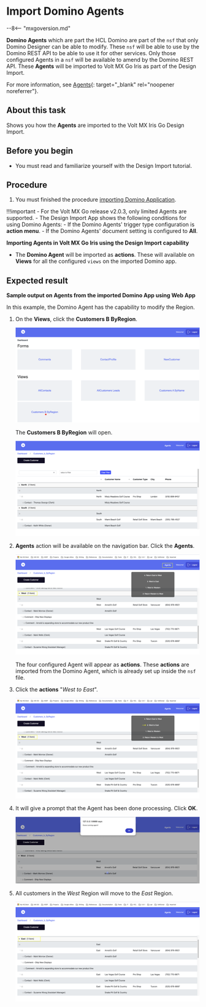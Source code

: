 # Import Domino Agents

--8<-- "mxgoversion.md"

**Domino Agents** which are part the HCL Domino are part of the `nsf` that only Domino Designer can be able to modify. These `nsf` will be able to use by the Domino REST API to be able to use it for other services. Only those configured Agents in a `nsf` will be available to amend by the Domino REST API. These **Agents** will be imported to Volt MX Go Iris as part of the Design Import. 

For more information, see [Agents](https://help.hcltechsw.com/dom_designer/11.0.1/basic/H_ABOUT_DESIGNING_AGENTS.html){: target="_blank" rel="noopener noreferrer"}.

## About this task

Shows you how the **Agents** are imported to the Volt MX Iris Go Design Import.

## Before you begin

- You must read and familiarize yourself with the Design Import tutorial.

## Procedure

1. You must finished the procedure [importing Domino Application](../tutorials/designimport.md#import-a-domino-application-using-the-new-foundry-app).

!!!important
    - For the Volt MX Go release v2.0.3, only limited Agents are supported.
    - The Design Import App shows the following conditions for using Domino Agents:
        - If the Domino Agents' trigger type configuration is **action menu**.
        - If the Domino Agents' document setting is configured to  **All**.

**Importing Agents in Volt  MX Go Iris using the Design Import capability**

- The **Domino Agent** will be imported as **actions**. These will available on **Views** for all the configured `views` on the imported Domino app.

## Expected result

**Sample output on Agents from the imported Domino App using Web App**

  In this example, the Domino Agent has the capability to modify the Region. 

  1. On the **Views**, click the **Customers B ByRegion**. 

      ![alt text](../assets/images/diviewagent.png)


      
       The **Customers B ByRegion** will open. 
       
      ![alt text](../assets/images/diagentview.png)
  
  
  2. **Agents** action will be available on the navigation bar. Click the **Agents**.

      ![alt text](../assets/images/diactions.png)

      The four configured Agent will appear as **actions**. These **actions** are imported from the Domino Agent, which is already set up inside the `nsf` file.

  3. Click the **actions** "*West to East*". 

     ![alt text](../assets/images/diactionclick.png)

  4. It will give a prompt that the Agent has been done processing. Click **OK**.

     ![alt text](../assets/images/diagtmsg.png)

  5. All customers in the *West* Region will move to the *East* Region.

     ![alt text](../assets/images/diactionsresult.png)




   

